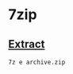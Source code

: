 # 7zip

## [Extract](https://sevenzip.osdn.jp/chm/cmdline/commands/extract.htm)

`7z e archive.zip`
